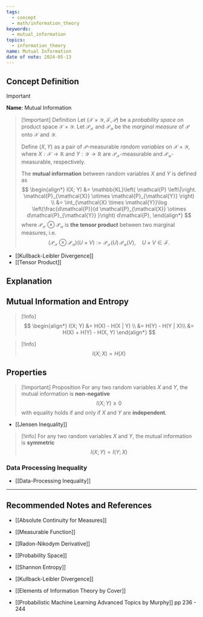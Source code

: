 ```yaml
---
tags:
  - concept
  - math/information_theory
keywords:
  - mutual_information
topics:
  - information_theory
name: Mutual Information
date of note: 2024-05-13
---
```


## Concept Definition

>[!important]
>**Name**: Mutual Information

>[!important] Definition
>Let $(\mathcal{X}\times \mathcal{Y}, \mathscr{F},  \mathcal{P})$ be a *probability space* on product space $\mathcal{X} \times \mathcal{Y}$. Let $\mathcal{P}_{\mathcal{X}}$ and  $\mathcal{P}_{\mathcal{Y}}$  be the *marginal measure* of $\mathcal{P}$ onto $\mathcal{X}$ and $\mathcal{Y}$.
>
>Define  $(X, Y)$  as a pair of $\mathcal{P}$-measurable *random variables* on $\mathcal{X} \times \mathcal{Y}$, where $X: \mathcal{X} \to \mathbb{R}$ and $Y: \mathcal{Y} \to \mathbb{R}$  are $\mathcal{P}_{\mathcal{X}}$-measurable and $\mathcal{P}_{\mathcal{Y}}$-measurable, respectively.
>
>The **mutual information**  between random variables $X$ and $Y$ is defined as 
>$$
>\begin{align*}
>I(X; Y) &= \mathbb{KL}\left( \mathcal{P} \left\|\right. \mathcal{P}_{\mathcal{X}} \otimes \mathcal{P}_{\mathcal{Y}}   \right) \\
>&= \int_{\mathcal{X} \times \mathcal{Y}}\log \left(\frac{d\mathcal{P}}{d \mathcal{P}_{\mathcal{X}} \otimes d\mathcal{P}_{\mathcal{Y}} }\right) d\mathcal{P},
\end{align*}
>$$
>where $\mathcal{P}_{\mathcal{X}} \otimes \mathcal{P}_{\mathcal{Y}}$ is **the tensor product** between two marginal measures, i.e.
>$$
>(\mathcal{P}_{\mathcal{X}} \otimes \mathcal{P}_{\mathcal{Y}})(U \times V) :=  \mathcal{P}_{\mathcal{X}}(U)\, \mathcal{P}_{\mathcal{Y}}(V), \quad U\times V \in \mathscr{F}.
>$$

- [[Kullback-Leibler Divergence]]
- [[Tensor Product]]


## Explanation



## Mutual Information and Entropy

>[!info] 
>$$
>\begin{align*}
>I(X; Y) &= H(X) - H(X | Y) \\
>&= H(Y) - H(Y | X)\\
>&= H(X) + H(Y) - H(X, Y)
\end{align*}
>$$

>[!info]
>$$
>I(X; X) = H(X)
>$$

## Properties

>[!important] Proposition
>For any two random variables $X$ and $Y$, the mutual information is **non-negative**
>$$
>I(X; Y) \ge 0
>$$
>with equality holds if and only if $X$ and $Y$ are **independent**.

- [[Jensen Inequality]]

>[!info]
>For any two random variables $X$ and $Y$, the mutual information is **symmetric**
>$$
>I(X; Y) = I(Y; X)
>$$

### Data Processing Inequality

- [[Data-Processing Inequality]]



-----------
##  Recommended Notes and References

- [[Absolute Continuity for Measures]]
- [[Measurable Function]]
- [[Radon-Nikodym Derivative]]
- [[Probability Space]]

- [[Shannon Entropy]]
- [[Kullback-Leibler Divergence]]

- [[Elements of Information Theory by Cover]]
- [[Probabilistic Machine Learning Advanced Topics by Murphy]] pp 236 - 244

